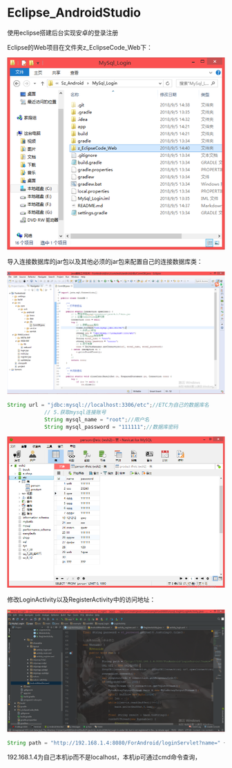 # Eclipse_AndroidStudio
使用eclipse搭建后台实现安卓的登录注册

Eclipse的Web项目在文件夹z_EclipseCode_Web下：

![1](https://github.com/JinxLori/BlogImage/raw/master/Eclipse_AndroidStudio/1.png)

导入连接数据库的jar包以及其他必须的jar包来配置自己的连接数据库类：

![2](https://github.com/JinxLori/BlogImage/raw/master/Eclipse_AndroidStudio/2.png)

```java
String url = "jdbc:mysql://localhost:3306/etc";//ETC为自己的数据库名
			// 5.获取mysql连接账号
			String mysql_name = "root";//用户名
			String mysql_password = "111111";//数据库密码
```

![3](https://github.com/JinxLori/BlogImage/raw/master/Eclipse_AndroidStudio/3.png)



修改LoginActivity以及RegisterActivity中的访问地址：

![4](https://github.com/JinxLori/BlogImage/raw/master/Eclipse_AndroidStudio/4.png)

```java
String path = "http://192.168.1.4:8080/ForAndroid/loginServlet?name=" + name + "&password=" + password;
```

192.168.1.4为自己本机ip而不是localhost，本机ip可通过cmd命令查询，



